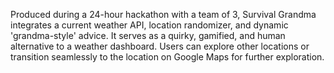 Produced during a 24-hour hackathon with a team of 3, Survival Grandma integrates a current weather API, location randomizer, and dynamic 'grandma-style' advice. It serves as a quirky, gamified, and human alternative to a weather dashboard. Users can explore other locations or transition seamlessly to the location on Google Maps for further exploration.
